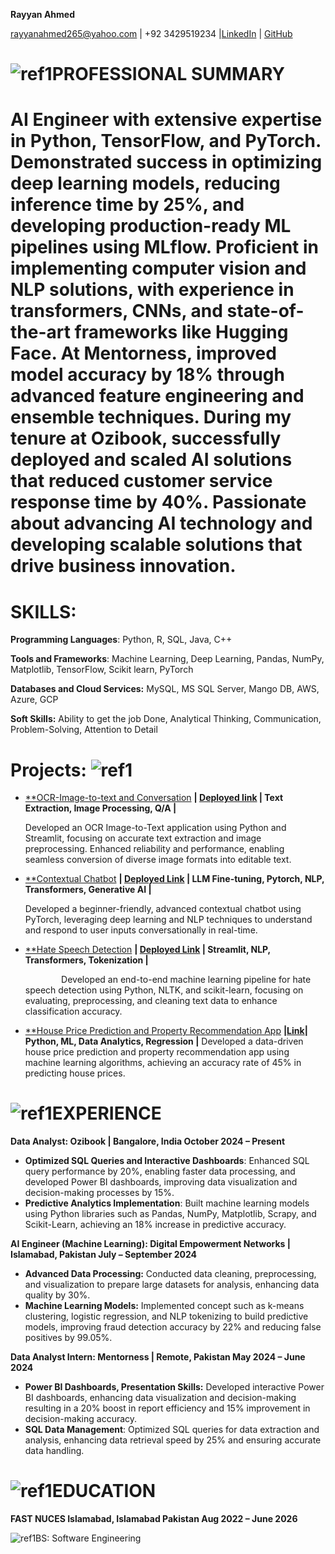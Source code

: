 ﻿**Rayyan Ahmed**

rayyanahmed265@yahoo.com | +92 3429519234 |[LinkedIn](http://www.linkedin.com/in/rayyan-ahmed9477) | [GitHub](https://github.com/Rayyan9477)

# ![ref1]**PROFESSIONAL SUMMARY** 	
# AI Engineer with extensive expertise in Python, TensorFlow, and PyTorch. Demonstrated success in optimizing deep learning models, reducing inference time by 25%, and developing production-ready ML pipelines using MLflow. Proficient in implementing computer vision and NLP solutions, with experience in transformers, CNNs, and state-of-the-art frameworks like Hugging Face. At Mentorness, improved model accuracy by 18% through advanced feature engineering and ensemble techniques. During my tenure at Ozibook, successfully deployed and scaled AI solutions that reduced customer service response time by 40%. Passionate about advancing AI technology and developing scalable solutions that drive business innovation.
# **SKILLS:**
**Programming Languages**: Python, R, SQL, Java, C++

**Tools and Frameworks**: Machine Learning, Deep Learning, Pandas, NumPy, Matplotlib, TensorFlow, Scikit learn, PyTorch

**Databases and Cloud Services:** MySQL, MS SQL Server, Mango DB, AWS, Azure, GCP

**Soft Skills:**  Ability to get the job Done, Analytical Thinking, Communication, Problem-Solving, Attention to Detail
# **Projects: ![ref1]**
- [**OCR-Image-to-text and Conversation](https://github.com/Rayyan9477/OCR-Image-to-text)                                     **| [Deployed link](https://rayyan9477-ocr-image-to-text.streamlit.app/) | Text Extraction, Image Processing, Q/A |**

  Developed an OCR Image-to-Text application using Python and Streamlit, focusing on accurate text extraction and image preprocessing. Enhanced reliability and performance, enabling seamless conversion of diverse image formats into editable text.

- [**Contextual Chatbot](https://github.com/Rayyan9477/Contextual-Chatbot)                             **| [Deployed Link](https://rayyan9477-contextual-chatbot.streamlit.app/) | LLM Fine-tuning, Pytorch, NLP, Transformers, Generative AI |** 

  Developed a beginner-friendly, advanced contextual chatbot using PyTorch, leveraging deep learning and NLP techniques to understand and respond to user inputs conversationally in real-time.

- [**Hate Speech Detection](https://github.com/Rayyan9477/Hate-Speech-Detection)                                                         **| [Deployed Link](https://hate-speech-detection-trmipfakvkn6ycvnjkpmqk.streamlit.app/) | Streamlit, NLP, Transformers, Tokenization |**

  `        `Developed an end-to-end machine learning pipeline for hate speech detection using Python, NLTK, and scikit-learn, focusing on evaluating, preprocessing, and cleaning text data to enhance classification accuracy.

- [**House Price Prediction and Property Recommendation App](https://github.com/Rayyan9477/Data-Driven-House-Price-Prediction-and-Property-Recommendation-App)         **|[Link](https://github.com/Rayyan9477/Data-Driven-House-Price-Prediction-and-Property-Recommendation-App)| Python, ML, Data Analytics, Regression |**  Developed a data-driven house price prediction and property recommendation app using machine learning algorithms, achieving an accuracy rate of 45% in predicting house prices.
#
# ![ref1]**EXPERIENCE** 
**Data Analyst:  Ozibook | Bangalore, India 	October 2024 – Present** 

- **Optimized SQL Queries and Interactive Dashboards**: Enhanced SQL query performance by 20%, enabling faster data processing, and developed Power BI dashboards, improving data visualization and decision-making processes by 15%.
- **Predictive Analytics Implementation**: Built machine learning models using Python libraries such as Pandas, NumPy, Matplotlib, Scrapy, and Scikit-Learn, achieving an 18% increase in predictive accuracy.

**AI Engineer (Machine Learning): Digital Empowerment Networks | Islamabad, Pakistan  	July  – September 2024** 

- **Advanced Data Processing:** Conducted data cleaning, preprocessing, and visualization to prepare large datasets for analysis, enhancing data quality by 30%.
- **Machine Learning Models:** Implemented concept such as k-means clustering, logistic regression, and NLP tokenizing to build predictive models, improving fraud detection accuracy by 22% and reducing false positives by 99.05%.

**Data Analyst Intern:  Mentorness | Remote, Pakistan 	May 2024 – June 2024** 

- **Power BI Dashboards, Presentation Skills:** Developed interactive Power BI dashboards, enhancing data visualization and decision-making resulting in a 20% boost in report efficiency and 15% improvement in decision-making accuracy.
- **SQL Data Management**: Optimized SQL queries for data extraction and analysis, enhancing data retrieval speed by 25% and ensuring accurate data handling.
# ![ref1]**EDUCATION** 
**FAST NUCES Islamabad, Islamabad Pakistan	Aug 2022 – June 2026** 

![ref1]BS: Software Engineering

[ref1]: Aspose.Words.c5d436bf-1cd5-48d0-a713-73e4d93bd8a6.001.png
